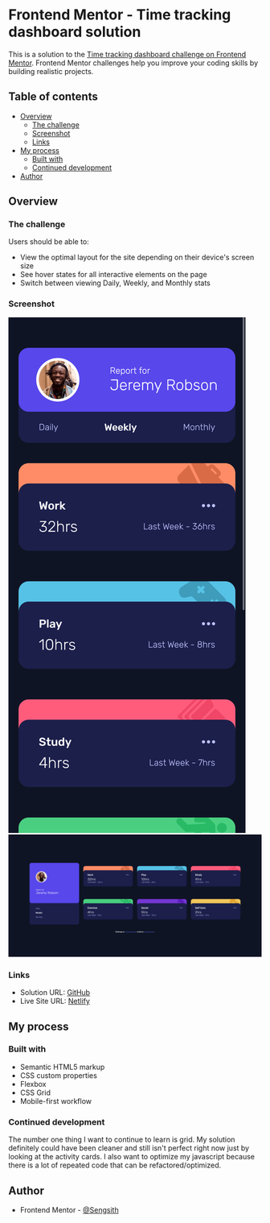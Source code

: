 # Frontend Mentor - Time tracking dashboard solution

This is a solution to the [Time tracking dashboard challenge on Frontend Mentor](https://www.frontendmentor.io/challenges/time-tracking-dashboard-UIQ7167Jw). Frontend Mentor challenges help you improve your coding skills by building realistic projects. 

## Table of contents

- [Overview](#overview)
  - [The challenge](#the-challenge)
  - [Screenshot](#screenshot)
  - [Links](#links)
- [My process](#my-process)
  - [Built with](#built-with)
  - [Continued development](#continued-development)
- [Author](#author)


## Overview

### The challenge

Users should be able to:

- View the optimal layout for the site depending on their device's screen size
- See hover states for all interactive elements on the page
- Switch between viewing Daily, Weekly, and Monthly stats

### Screenshot

![](./screenshot.png)
![](./screenshot2.png)

### Links

- Solution URL: [GitHub](https://github.com/Sengsith/time-tracking-dashboard)
- Live Site URL: [Netlify](https://venerable-seahorse-600d5d.netlify.app/)

## My process

### Built with

- Semantic HTML5 markup
- CSS custom properties
- Flexbox
- CSS Grid
- Mobile-first workflow


### Continued development

The number one thing I want to continue to learn is grid. My solution definitely could have been cleaner and still isn't perfect right now just by looking at the activity cards. I also want to optimize my javascript because there is a lot of repeated code that can be refactored/optimized.

## Author

- Frontend Mentor - [@Sengsith](https://www.frontendmentor.io/profile/sengsith)
